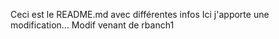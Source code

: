 Ceci est le README.md avec différentes infos
Ici j'apporte une modification...
Modif venant de rbanch1
